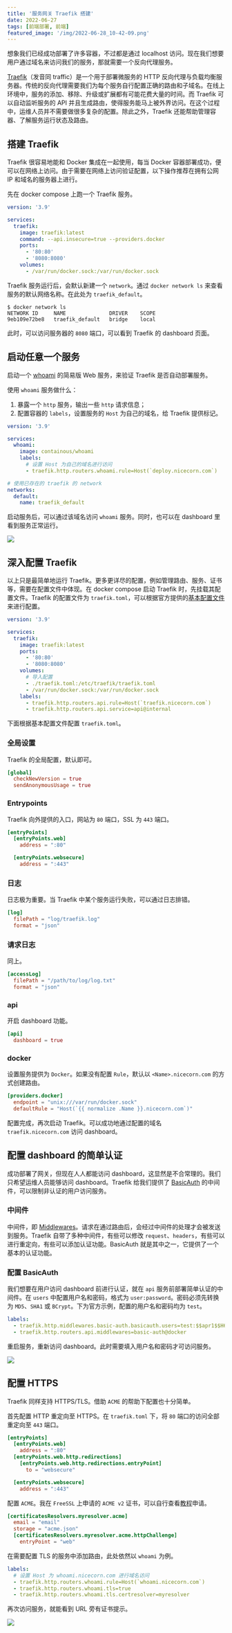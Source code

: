 ```yaml
---
title: '服务网关 Traefik 搭建'
date: 2022-06-27
tags: [前端部署, 前端]
featured_image: '/img/2022-06-28_10-42-09.png'
---
```


想象我们已经成功部署了许多容器，不过都是通过 localhost 访问。现在我们想要用户通过域名来访问我们的服务，那就需要一个反向代理服务。

[Traefik](https://doc.traefik.io/traefik/)（发音同 traffic）是一个用于部署微服务的 HTTP 反向代理与负载均衡服务器。传统的反向代理需要我们为每个服务自行配置正确的路由和子域名。在线上环境中，服务的添加、移除、升级或扩展都有可能花费大量的时间。而 Traefik 可以自动监听服务的 API 并且生成路由，使得服务能马上被外界访问。在这个过程中，运维人员并不需要做很多复杂的配置。除此之外，Traefik 还能帮助管理容器、了解服务运行状态及路由。

## 搭建 Traefik

Traefik 很容易地能和 Docker 集成在一起使用，每当 Docker 容器部署成功，便可以在网络上访问。由于需要在网络上访问验证配置，以下操作推荐在拥有公网 IP 和域名的服务器上进行。

先在 docker compose 上跑一个 Traefik 服务。

```yml
version: '3.9'

services:
  traefik:
    image: traefik:latest
    command: --api.insecure=true --providers.docker
    ports:
      - '80:80'
      - '8080:8080'
    volumes:
      - /var/run/docker.sock:/var/run/docker.sock
```

Traefik 服务运行后，会默认新建一个 `network`。通过 `docker network ls` 来查看服务的默认网络名称。在此处为 `traefik_default`。

```shell
$ docker network ls
NETWORK ID     NAME              DRIVER    SCOPE
9eb109e72be8   traefik_default   bridge    local
```

此时，可以访问服务器的 `8080` 端口，可以看到 Traefik 的 dashboard 页面。

## 启动任意一个服务

启动一个 [whoami](https://hub.docker.com/r/containous/whoami) 的简易版 Web 服务，来验证 Traefik 是否自动部署服务。

使用 `whoami` 服务做什么：

1. 暴露一个 `http` 服务，输出一些 `http` 请求信息；
2. 配置容器的 `labels`，设置服务的 `Host` 为自己的域名，给 Traefik 提供标记。

```yml
version: '3.9'

services:
  whoami:
    image: containous/whoami
    labels:
      # 设置 Host 为自己的域名进行访问
      - traefik.http.routers.whoami.rule=Host(`deploy.nicecorn.com`)

# 使用已存在的 traefik 的 network
networks:
  default:
    name: traefik_default
```

启动服务后，可以通过该域名访问 `whoami` 服务。同时，也可以在 dashboard 里看到服务正常运行。

![](/img/2022-06-28_10-42-09.png)

## 深入配置 Traefik

以上只是最简单地运行 Traefik。更多更详尽的配置，例如管理路由、服务、证书等，需要在配置文件中体现。在 docker compose 启动 Traefik 时，先挂载其配置文件。Traefik 的配置文件为 `traefik.toml`，可以根据官方提供的[基本配置文件](https://raw.githubusercontent.com/containous/traefik/master/traefik.sample.toml)来进行配置。

```yml
version: '3.9'

services:
  traefik:
    image: traefik:latest
    ports:
      - '80:80'
      - '8080:8080'
    volumes:
      # 导入配置
      - ./traefik.toml:/etc/traefik/traefik.toml
      - /var/run/docker.sock:/var/run/docker.sock
    labels:
      - traefik.http.routers.api.rule=Host(`traefik.nicecorn.com`)
      - traefik.http.routers.api.service=api@internal
```

下面根据基本配置文件配置 `traefik.toml`。

### 全局设置

Traefik 的全局配置，默认即可。

```toml
[global]
  checkNewVersion = true
  sendAnonymousUsage = true
```

### Entrypoints

Traefik 向外提供的入口，网站为 `80` 端口，SSL 为 `443` 端口。

```toml
[entryPoints]
  [entryPoints.web]
    address = ":80"

  [entryPoints.websecure]
    address = ":443"
```

### 日志

日志极为重要。当 Traefik 中某个服务运行失败，可以通过日志排错。

```toml
[log]
  filePath = "log/traefik.log"
  format = "json"
```

### 请求日志

同上。

```toml
[accessLog]
  filePath = "/path/to/log/log.txt"
  format = "json"
```

### api

开启 dashboard 功能。

```toml
[api]
  dashboard = true
```

### docker

设置服务提供为 `Docker`。如果没有配置 `Rule`，默认以 `<Name>.nicecorn.com` 的方式创建路由。

```toml
[providers.docker]
  endpoint = "unix:///var/run/docker.sock"
  defaultRule = "Host(`{{ normalize .Name }}.nicecorn.com`)"
```

配置完成，再次启动 Traefik。可以成功地通过配置的域名 `traefik.nicecorn.com` 访问 dashboard。

## 配置 dashboard 的简单认证

成功部署了网关，但现在人人都能访问 dashboard，这显然是不合常理的。我们只希望运维人员能够访问 dashboard。Traefik 给我们提供了 [BasicAuth](https://doc.traefik.io/traefik/middlewares/http/basicauth/) 的中间件，可以限制非认证的用户访问服务。

### 中间件

中间件，即 [Middlewares](https://doc.traefik.io/traefik/middlewares/overview/)。请求在通过路由后，会经过中间件的处理才会被发送到服务。Traefik 自带了多种中间件，有些可以修改 `request`、`headers`，有些可以进行重定向，有些可以添加认证功能。BasicAuth 就是其中之一，它提供了一个基本的认证功能。

### 配置 BasicAuth

我们想要在用户访问 dashboard 前进行认证，就在 `api` 服务前部署简单认证的中间件。在 `users` 中配置用户名和密码，格式为 `user:password`。密码必须先转换为 `MD5`、`SHA1` 或 `BCrypt`。下为官方示例，配置的用户名和密码均为 `test`。

```yml
labels:
  - traefik.http.middlewares.basic-auth.basicauth.users=test:$$apr1$$H6uskkkW$$IgXLP6ewTrSuBkTrqE8wj/,test2:$$apr1$$d9hr9HBB$$4HxwgUir3HP4EsggP/QNo0
  - traefik.http.routers.api.middlewares=basic-auth@docker
```

重启服务，重新访问 dashboard。此时需要填入用户名和密码才可访问服务。

![](/img/2022-06-28_23-52-26.png)

## 配置 HTTPS

Traefik 同样支持 HTTPS/TLS。借助 `ACME` 的帮助下配置也十分简单。

首先配置 HTTP 重定向至 HTTPS。在 `traefik.toml` 下，将 `80` 端口的访问全部重定向至 `443` 端口。

```toml
[entryPoints]
  [entryPoints.web]
    address = ":80"
  [entryPoints.web.http.redirections]
    [entryPoints.web.http.redirections.entryPoint]
      to = "websecure"

  [entryPoints.websecure]
    address = ":443"
```

配置 `ACME`。我在 `FreeSSL` 上申请的 `ACME v2` 证书，可以自行查看[教程](https://blog.freessl.cn/acme-quick-start/)申请。

```toml
[certificatesResolvers.myresolver.acme]
  email = "email"
  storage = "acme.json"
  [certificatesResolvers.myresolver.acme.httpChallenge]
    entryPoint = "web"
```

在需要配置 TLS 的服务中添加路由，此处依然以 `whoami` 为例。

```yml
labels:
  # 设置 Host 为 whoami.nicecorn.com 进行域名访问
  - traefik.http.routers.whoami.rule=Host(`whoami.nicecorn.com`)
  - traefik.http.routers.whoami.tls=true
  - traefik.http.routers.whoami.tls.certresolver=myresolver
```

再次访问服务，就能看到 URL 旁有证书提示。

![](/img/2022-06-29_10-31-03.png)
